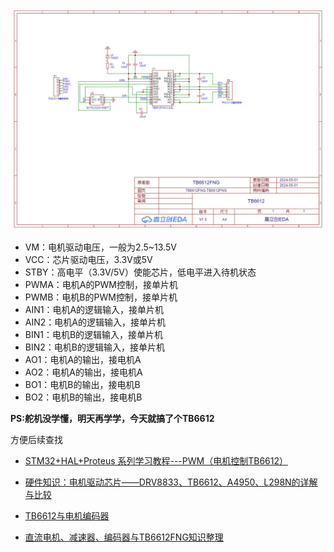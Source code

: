 ![TB6612原理图](https://github.com/MLSDY-L/picx-images-hosting/raw/master/20240501/SCH_TB6612FNG_1-TB6612FNG_2024-05-01.6bgvll3s4u.webp)

+ VM：电机驱动电压，一般为2.5~13.5V
+ VCC：芯片驱动电压，3.3V或5V
+ STBY：高电平（3.3V/5V）使能芯片，低电平进入待机状态
+ PWMA：电机A的PWM控制，接单片机
+ PWMB：电机B的PWM控制，接单片机
+ AIN1：电机A的逻辑输入，接单片机
+ AIN2：电机A的逻辑输入，接单片机
+ BIN1：电机B的逻辑输入，接单片机
+ BIN2：电机B的逻辑输入，接单片机
+ AO1：电机A的输出，接电机A
+ AO2：电机A的输出，接电机A
+ BO1：电机B的输出，接电机B
+ BO2：电机B的输出，接电机B

**PS:舵机没学懂，明天再学学，今天就搞了个TB6612**

方便后续查找

+ [STM32+HAL+Proteus 系列学习教程---PWM（电机控制TB6612）](https://blog.csdn.net/luojuan198780/article/details/137064155?ops_request_misc=%257B%2522request%255Fid%2522%253A%2522171455671516800182741223%2522%252C%2522scm%2522%253A%252220140713.130102334..%2522%257D&request_id=171455671516800182741223&biz_id=0&utm_medium=distribute.pc_search_result.none-task-blog-2~all~sobaiduend~default-2-137064155-null-null.142^v100^control&utm_term=%20TB6612%E5%8E%9F%E7%90%86%E5%9B%BE&spm=1018.2226.3001.4187)

+ [硬件知识：电机驱动芯片——DRV8833、TB6612、A4950、L298N的详解与比较](https://blog.csdn.net/oXiaoXue123456789/article/details/110260343?ops_request_misc=&request_id=&biz_id=102&utm_term=%20TB6612%E5%8E%9F%E7%90%86%E5%9B%BE&utm_medium=distribute.pc_search_result.none-task-blog-2~all~sobaiduweb~default-3-110260343.142^v100^control&spm=1018.2226.3001.4187)

+ [TB6612与电机编码器](https://blog.csdn.net/qq_46554815/article/details/113557435?ops_request_misc=%257B%2522request%255Fid%2522%253A%2522171455672316800213037050%2522%252C%2522scm%2522%253A%252220140713.130102334.pc%255Fall.%2522%257D&request_id=171455672316800213037050&biz_id=0&utm_medium=distribute.pc_search_result.none-task-blog-2~all~first_rank_ecpm_v1~rank_v31_ecpm-1-113557435-null-null.142^v100^control&utm_term=TB6612%E5%B7%A5%E4%BD%9C%E5%BC%95%E8%84%9A%E5%8E%9F%E7%90%86%E5%9B%BE&spm=1018.2226.3001.4187)

+ [直流电机、减速器、编码器与TB6612FNG知识整理](https://blog.csdn.net/qq_43743762/article/details/104340081?ops_request_misc=%257B%2522request%255Fid%2522%253A%2522171455672316800213037050%2522%252C%2522scm%2522%253A%252220140713.130102334.pc%255Fall.%2522%257D&request_id=171455672316800213037050&biz_id=0&utm_medium=distribute.pc_search_result.none-task-blog-2~all~first_rank_ecpm_v1~rank_v31_ecpm-16-104340081-null-null.142^v100^control&utm_term=TB6612%E5%B7%A5%E4%BD%9C%E5%BC%95%E8%84%9A%E5%8E%9F%E7%90%86%E5%9B%BE&spm=1018.2226.3001.4187)
